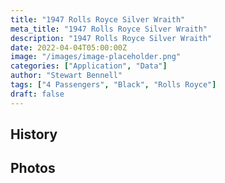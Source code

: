 ```yaml
---
title: "1947 Rolls Royce Silver Wraith"
meta_title: "1947 Rolls Royce Silver Wraith"
description: "1947 Rolls Royce Silver Wraith"
date: 2022-04-04T05:00:00Z
image: "/images/image-placeholder.png"
categories: ["Application", "Data"]
author: "Stewart Bennell"
tags: ["4 Passengers", "Black", "Rolls Royce"]
draft: false
---
```

## History

## Photos
